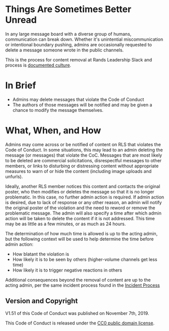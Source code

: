 # Things Are Sometimes Better Unread

In any large message board with a diverse group of humans, communication can break down.  Whether it's unintential miscommunication or intentional boundary pushing, admins are occasionally requested to delete a message someone wrote in the public channels.

This is the process for content removal at Rands Leadership Slack and process is [documented culture](http://randsinrepose.com/archives/the-process-myth/).

# In Brief

* Admins may delete messages that violate the Code of Conduct
* The authors of those messages will be notified and may be given a chance to modify the message themselves.

# What, When, and How

Admins may come across or be notified of content on RLS that violates the Code of Conduct. In some situations, this may lead to an admin deleting the message (or messages) that violate the CoC. Messages that are most likely to be deleted are commercial solicitations, disrespectful messages to other members, or links to disturbing or distressing content without appropriate measures to warn of or hide the content (including image uploads and unfurls).

Ideally, another RLS member notices this content and contacts the original poster, who then modifies or deletes the message so that it is no longer problematic. In this case, no further admin action is required. If admin action is desired, due to lack of response or any other reason, an admin will notify the original poster of the violation and the need to reword or remove the problematic message. The admin will also specify a time after which admin action will be taken to delete the content if it is not addressed. This time may be as little as a few minutes, or as much as 24 hours.

The determination of how much time is allowed is up to the acting admin, but the following context will be used to help determine the time before admin action:
* How blatant the violation is
* How likely it is to be seen by others (higher-volume channels get less time)
* How likely it is to trigger negative reactions in others

Additional consequences beyond the removal of content are up to the acting admin, per the same incident process found in the [Incident Process](https://github.com/randsleadershipslack/documents-and-resources/blob/master/incident-process.md)

## Version and Copyright

V1.51 of this Code of Conduct was published on November 7th, 2019.

This Code of Conduct is released under the [CC0 public domain license](https://creativecommons.org/publicdomain/zero/1.0/).
